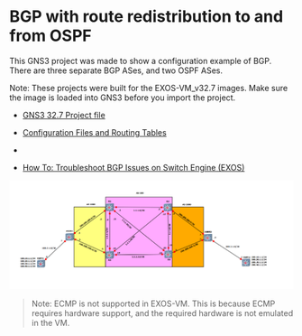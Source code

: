 # BGP with route redistribution to and from OSPF

This GNS3 project was made to show a configuration example of BGP.  There are three separate BGP ASes, and two OSPF ASes.

Note: These projects were built for the EXOS-VM_v32.7 images.  Make sure the image is loaded into GNS3 before you import the project.

* [GNS3 32.7 Project file](https://github.com/stewilliams-extr/Virtual_EXOS/blob/master/gns3_projects/BGP/BGP_32.7.2.zip)

* [Configuration Files and Routing Tables](configs)
* 
* [How To: Troubleshoot BGP Issues on Switch Engine (EXOS)](https://extreme-networks.my.site.com/ExtrArticleDetail?an=000078327)


<img src="screenshot.png">

>Note: ECMP is not supported in EXOS-VM. This is because ECMP requires hardware support, and the required hardware is not emulated in the VM.
